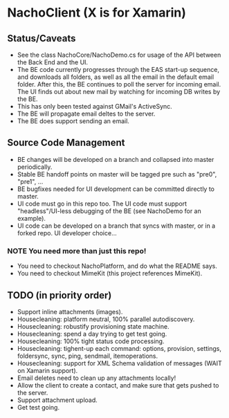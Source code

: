 # NachoClient (X is for Xamarin)

## Status/Caveats

* See the class NachoCore/NachoDemo.cs for usage of the API between the Back End and the UI.
* The BE code currently progresses through the EAS start-up sequence, and downloads all folders, as well as all the email in the default email folder. After this, the BE continues to poll the server for incoming email. The UI finds out about new mail by watching for incoming DB writes by the BE.
* This has only been tested against GMail's ActiveSync.
* The BE will propagate email deltes to the server.
* The BE does support sending an email.

## Source Code Management

* BE changes will be developed on a branch and collapsed into master periodically.
* Stable BE handoff points on master will be tagged pre<n> such as "pre0", "pre1", ...
* BE bugfixes needed for UI development can be committed directly to master.
* UI code must go in this repo too. The UI code must support "headless"/UI-less debugging of the BE (see NachoDemo for an example).
* UI code can be developed on a branch that syncs with master, or in a forked repo. UI developer choice...

### NOTE You need more than just this repo!
* You need to checkout NachoPlatform, and do what the README says.
* You need to checkout MimeKit (this project references MimeKit).

## TODO (in priority order)
* Support inline attachments (images).
* Housecleaning: platform neutral, 100% parallel autodiscovery.
* Housecleaning: robustify provisioning state machine.
* Housecleaning: spend a day trying to get test going.
* Housecleaning: 100% tight status code processing.
* Housecleaning: tighent-up each command: options, provision, settings, foldersync, sync, ping, sendmail, itemoperations.
* Housecleaning: support for XML Schema validation of messages (WAIT on Xamarin support).
* Email deletes need to clean up any attachments locally!
* Allow the client to create a contact, and make sure that gets pushed to the server.
* Support attachment upload.
* Get test going. 
